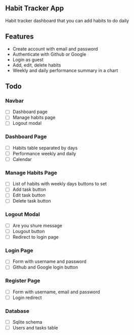 ## Habit Tracker App

Habit tracker dashboard that you can add habits to do daily

## Features

-   Create account with email and password
-   Authenticate with Github or Google
-   Login as guest
-   Add, edit, delete habits
-   Weekly and daily performance summary in a chart

## Todo

### Navbar

-   [ ] Dashboard page
-   [ ] Manage habits page
-   [ ] Logout modal

### Dashboard Page

-   [ ] Habits table separated by days
-   [ ] Performance weekly and daily
-   [ ] Calendar

### Manage Habits Page

-   [ ] List of habits with weekly days buttons to set
-   [ ] Add task button
-   [ ] Edit task button
-   [ ] Delete task button

### Logout Modal

-   [ ] Are you shure message
-   [ ] Lougout button
-   [ ] Redirect to login page

### Login Page

-   [ ] Form with username and password
-   [ ] Github and Google login button

### Register Page

-   [ ] Form with username, email and password
-   [ ] Login redirect

### Database

-   [ ] Sqlite schema
-   [ ] Users and tasks table
